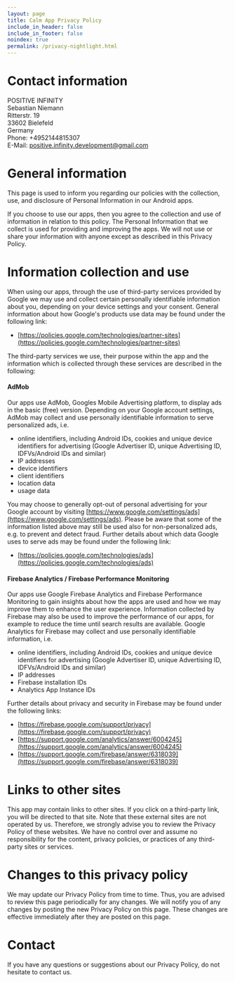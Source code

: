 ```yaml
---
layout: page
title: Calm App Privacy Policy
include_in_header: false
include_in_footer: false
noindex: true
permalink: /privacy-nightlight.html
---
```


# Contact information
POSITIVE INFINITY<br/>
Sebastian Niemann<br/>
Ritterstr. 19<br/>
33602 Bielefeld<br/>
Germany<br/>
Phone: +4952144815307<br/>
E-Mail: [positive.infinity.development@gmail.com](mailto:positive.infinity.development@gmail.com)

# General information
This page is used to inform you regarding our policies with the collection, use, and disclosure of Personal Information in our Android apps.

If you choose to use our apps, then you agree to the collection and use of information in relation to this policy. The Personal Information that we collect is used for providing and improving the apps. We will not use or share your information with anyone except as described in this Privacy Policy.

# Information collection and use
When using our apps, through the use of third-party services provided by Google we may use and collect certain personally identifiable information about you, depending on your device settings and your consent. General information about how Google's products use data may be found under the following link:
* [https://policies.google.com/technologies/partner-sites](https://policies.google.com/technologies/partner-sites)

The third-party services we use, their purpose within the app and the information which is collected through these services are described in the following:
#### AdMob
Our apps use AdMob, Googles Mobile Advertising platform, to display ads in the basic (free) version. Depending on your Google account settings, AdMob may collect and use personally identifiable information to serve personalized ads, i.e.
* online identifiers, including Android IDs, cookies and unique device identifiers for advertising (Google Advertiser ID, unique Advertising ID, IDFVs/Android IDs and similar)
* IP addresses
* device identifiers
* client identifiers 
* location data
* usage data

You may choose to generally opt-out of personal advertising for your Google account by visiting [https://www.google.com/settings/ads](https://www.google.com/settings/ads). Please be aware that some of the information listed above may still be used also for non-personalized ads, e.g. to prevent and detect fraud. Further details about which data Google uses to serve ads may be found under the following link:
* [https://policies.google.com/technologies/ads](https://policies.google.com/technologies/ads)

#### Firebase Analytics / Firebase Performance Monitoring
Our apps use Google Firebase Analytics and Firebase Performance Monitoring to gain insights about how the apps are used and how we may improve them to enhance the user experience. Information collected by Firebase may also be used to improve the performance of our apps, for example to reduce the time until search results are available. Google Analytics for Firebase may collect and use personally identifiable information, i.e.
* online identifiers, including Android IDs, cookies and unique device identifiers for advertising (Google Advertiser ID, unique Advertising ID, IDFVs/Android IDs and similar)
* IP addresses
* Firebase installation IDs
* Analytics App Instance IDs

Further details about privacy and security in Firebase may be found under the following links:
* [https://firebase.google.com/support/privacy](https://firebase.google.com/support/privacy)
* [https://support.google.com/analytics/answer/6004245](https://support.google.com/analytics/answer/6004245)
* [https://support.google.com/firebase/answer/6318039](https://support.google.com/firebase/answer/6318039)

# Links to other sites
This app may contain links to other sites. If you click on a third-party link, you will be directed to that site. Note that these external sites are not operated by us. Therefore, we strongly advise you to review the Privacy Policy of these websites. We have no control over and assume no responsibility for the content, privacy policies, or practices of any third-party sites or services.

# Changes to this privacy policy
We may update our Privacy Policy from time to time. Thus, you are advised to review this page periodically for any changes. We will notify you of any changes by posting the new Privacy Policy on this page. These changes are effective immediately after they are posted on this page.

# Contact
If you have any questions or suggestions about our Privacy Policy, do not hesitate to contact us.